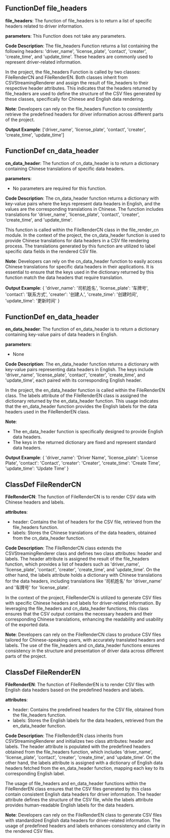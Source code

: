 ## FunctionDef file_headers
**file_headers**: The function of file_headers is to return a list of specific headers related to driver information.

**parameters**: This Function does not take any parameters.

**Code Description**: The file_headers Function returns a list containing the following headers: 'driver_name', 'license_plate', 'contact', 'creater', 'create_time', and 'update_time'. These headers are commonly used to represent driver-related information.

In the project, the file_headers Function is called by two classes: FileRenderCN and FileRenderEN. Both classes inherit from CSVStreamingRenderer and assign the result of file_headers to their respective header attributes. This indicates that the headers returned by file_headers are used to define the structure of the CSV files generated by these classes, specifically for Chinese and English data rendering.

**Note**: Developers can rely on the file_headers Function to consistently retrieve the predefined headers for driver information across different parts of the project.

**Output Example**: 
['driver_name', 'license_plate', 'contact', 'creater', 'create_time', 'update_time']
## FunctionDef cn_data_header
**cn_data_header**: The function of cn_data_header is to return a dictionary containing Chinese translations of specific data headers.

**parameters**: 
- No parameters are required for this function.

**Code Description**: 
The cn_data_header function returns a dictionary with key-value pairs where the keys represent data headers in English, and the values are the corresponding translations in Chinese. The function includes translations for 'driver_name', 'license_plate', 'contact', 'creater', 'create_time', and 'update_time'.

This function is called within the FileRenderCN class in the file_render_cn module. In the context of the project, the cn_data_header function is used to provide Chinese translations for data headers in a CSV file rendering process. The translations generated by this function are utilized to label specific data fields in the rendered CSV file.

**Note**: 
Developers can rely on the cn_data_header function to easily access Chinese translations for specific data headers in their applications. It is essential to ensure that the keys used in the dictionary returned by this function match the data headers that require translation.

**Output Example**: 
{
    'driver_name': '司机姓名',
    'license_plate': '车牌号',
    'contact': '联系方式',
    'creater': '创建人',
    'create_time': '创建时间',
    'update_time': '更新时间'
}
## FunctionDef en_data_header
**en_data_header**: The function of en_data_header is to return a dictionary containing key-value pairs of data headers in English.

**parameters**: 
- None

**Code Description**: The en_data_header function returns a dictionary with key-value pairs representing data headers in English. The keys include 'driver_name', 'license_plate', 'contact', 'creater', 'create_time', and 'update_time', each paired with its corresponding English header.

In the project, the en_data_header function is called within the FileRenderEN class. The labels attribute of the FileRenderEN class is assigned the dictionary returned by the en_data_header function. This usage indicates that the en_data_header function provides the English labels for the data headers used in the FileRenderEN class.

**Note**: 
- The en_data_header function is specifically designed to provide English data headers.
- The keys in the returned dictionary are fixed and represent standard data headers.

**Output Example**: 
{
    'driver_name': 'Driver Name',
    'license_plate': 'License Plate',
    'contact': 'Contact',
    'creater': 'Creater',
    'create_time': 'Create Time',
    'update_time': 'Update Time'
}
## ClassDef FileRenderCN
**FileRenderCN**: The function of FileRenderCN is to render CSV data with Chinese headers and labels.

**attributes**:
- header: Contains the list of headers for the CSV file, retrieved from the file_headers function.
- labels: Stores the Chinese translations of the data headers, obtained from the cn_data_header function.

**Code Description**:
The FileRenderCN class extends the CSVStreamingRenderer class and defines two class attributes: header and labels. The header attribute is assigned the result of the file_headers function, which provides a list of headers such as 'driver_name', 'license_plate', 'contact', 'creater', 'create_time', and 'update_time'. On the other hand, the labels attribute holds a dictionary with Chinese translations for the data headers, including translations like '司机姓名' for 'driver_name' and '车牌号' for 'license_plate'.

In the context of the project, FileRenderCN is utilized to generate CSV files with specific Chinese headers and labels for driver-related information. By leveraging the file_headers and cn_data_header functions, this class ensures that the CSV output contains the necessary headers and their corresponding Chinese translations, enhancing the readability and usability of the exported data.

**Note**:
Developers can rely on the FileRenderCN class to produce CSV files tailored for Chinese-speaking users, with accurately translated headers and labels. The use of the file_headers and cn_data_header functions ensures consistency in the structure and presentation of driver data across different parts of the project.
## ClassDef FileRenderEN
**FileRenderEN**: The function of FileRenderEN is to render CSV files with English data headers based on the predefined headers and labels.

**attributes**:
- header: Contains the predefined headers for the CSV file, obtained from the file_headers function.
- labels: Stores the English labels for the data headers, retrieved from the en_data_header function.

**Code Description**:
The FileRenderEN class inherits from CSVStreamingRenderer and initializes two class attributes: header and labels. The header attribute is populated with the predefined headers obtained from the file_headers function, which includes 'driver_name', 'license_plate', 'contact', 'creater', 'create_time', and 'update_time'. On the other hand, the labels attribute is assigned with a dictionary of English data headers fetched from the en_data_header function, mapping each key to its corresponding English label.

The usage of file_headers and en_data_header functions within the FileRenderEN class ensures that the CSV files generated by this class contain consistent English data headers for driver information. The header attribute defines the structure of the CSV file, while the labels attribute provides human-readable English labels for the data headers.

**Note**:
Developers can rely on the FileRenderEN class to generate CSV files with standardized English data headers for driver-related information. The usage of predefined headers and labels enhances consistency and clarity in the rendered CSV files.
